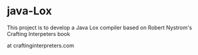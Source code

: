 # java-Lox

This project is to develop a Java Lox compiler based on Robert Nystrom's  Crafting Interpeters book

at craftinginterpreters.com
